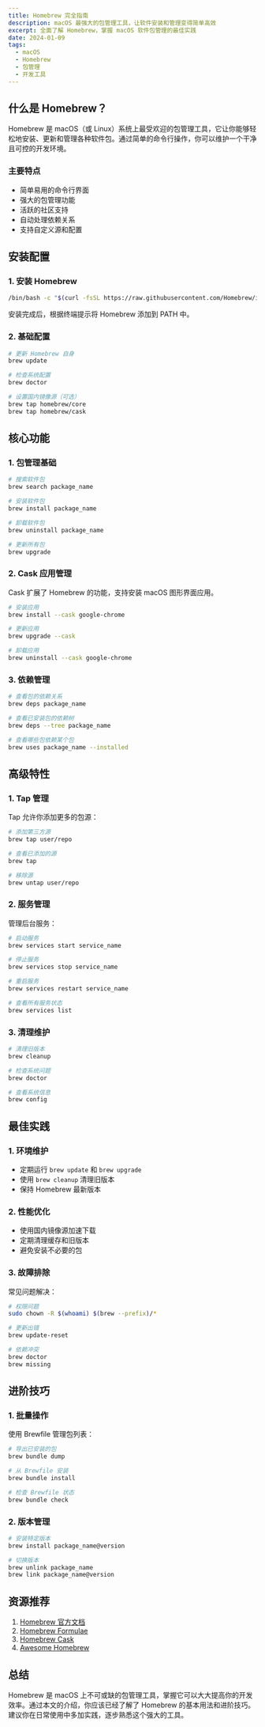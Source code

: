 ```yaml
---
title: Homebrew 完全指南
description: macOS 最强大的包管理工具，让软件安装和管理变得简单高效
excerpt: 全面了解 Homebrew，掌握 macOS 软件包管理的最佳实践
date: 2024-01-09
tags:
  - macOS
  - Homebrew
  - 包管理
  - 开发工具
---
```


## 什么是 Homebrew？

Homebrew 是 macOS（或 Linux）系统上最受欢迎的包管理工具，它让你能够轻松地安装、更新和管理各种软件包。通过简单的命令行操作，你可以维护一个干净且可控的开发环境。

### 主要特点

- 简单易用的命令行界面
- 强大的包管理功能
- 活跃的社区支持
- 自动处理依赖关系
- 支持自定义源和配置

## 安装配置

### 1. 安装 Homebrew

```bash
/bin/bash -c "$(curl -fsSL https://raw.githubusercontent.com/Homebrew/install/HEAD/install.sh)"
```

安装完成后，根据终端提示将 Homebrew 添加到 PATH 中。

### 2. 基础配置

```bash
# 更新 Homebrew 自身
brew update

# 检查系统配置
brew doctor

# 设置国内镜像源（可选）
brew tap homebrew/core
brew tap homebrew/cask
```

## 核心功能

### 1. 包管理基础

```bash
# 搜索软件包
brew search package_name

# 安装软件包
brew install package_name

# 卸载软件包
brew uninstall package_name

# 更新所有包
brew upgrade
```

### 2. Cask 应用管理

Cask 扩展了 Homebrew 的功能，支持安装 macOS 图形界面应用。

```bash
# 安装应用
brew install --cask google-chrome

# 更新应用
brew upgrade --cask

# 卸载应用
brew uninstall --cask google-chrome
```

### 3. 依赖管理

```bash
# 查看包的依赖关系
brew deps package_name

# 查看已安装包的依赖树
brew deps --tree package_name

# 查看哪些包依赖某个包
brew uses package_name --installed
```

## 高级特性

### 1. Tap 管理

Tap 允许你添加更多的包源：

```bash
# 添加第三方源
brew tap user/repo

# 查看已添加的源
brew tap

# 移除源
brew untap user/repo
```

### 2. 服务管理

管理后台服务：

```bash
# 启动服务
brew services start service_name

# 停止服务
brew services stop service_name

# 重启服务
brew services restart service_name

# 查看所有服务状态
brew services list
```

### 3. 清理维护

```bash
# 清理旧版本
brew cleanup

# 检查系统问题
brew doctor

# 查看系统信息
brew config
```

## 最佳实践

### 1. 环境维护

- 定期运行 `brew update` 和 `brew upgrade`
- 使用 `brew cleanup` 清理旧版本
- 保持 Homebrew 最新版本

### 2. 性能优化

- 使用国内镜像源加速下载
- 定期清理缓存和旧版本
- 避免安装不必要的包

### 3. 故障排除

常见问题解决：

```bash
# 权限问题
sudo chown -R $(whoami) $(brew --prefix)/*

# 更新出错
brew update-reset

# 依赖冲突
brew doctor
brew missing
```

## 进阶技巧

### 1. 批量操作

使用 Brewfile 管理包列表：

```bash
# 导出已安装的包
brew bundle dump

# 从 Brewfile 安装
brew bundle install

# 检查 Brewfile 状态
brew bundle check
```

### 2. 版本管理

```bash
# 安装特定版本
brew install package_name@version

# 切换版本
brew unlink package_name
brew link package_name@version
```

## 资源推荐

1. [Homebrew 官方文档](https://docs.brew.sh/)
2. [Homebrew Formulae](https://formulae.brew.sh/)
3. [Homebrew Cask](https://github.com/Homebrew/homebrew-cask)
4. [Awesome Homebrew](https://github.com/topics/awesome-homebrew)

## 总结

Homebrew 是 macOS 上不可或缺的包管理工具，掌握它可以大大提高你的开发效率。通过本文的介绍，你应该已经了解了 Homebrew 的基本用法和进阶技巧。建议你在日常使用中多加实践，逐步熟悉这个强大的工具。